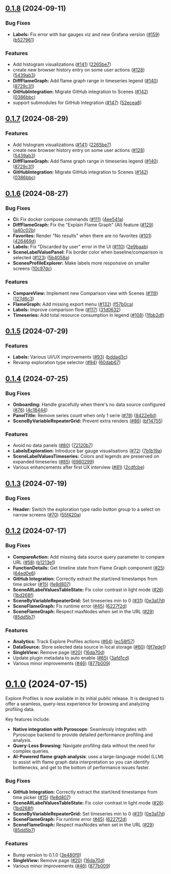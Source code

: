 ## [0.1.8](https://github.com/grafana/explore-profiles/compare/v0.1.6...v0.1.8) (2024-09-11)


### Bug Fixes

* **Labels:** Fix error with bar gauges viz and new Grafana version ([#159](https://github.com/grafana/explore-profiles/issues/159)) ([b527961](https://github.com/grafana/explore-profiles/commit/b52796103af9db785d681fdac22bf6d751a7f734))


### Features

* Add histogram visualizations ([#141](https://github.com/grafana/explore-profiles/issues/141)) ([2265be7](https://github.com/grafana/explore-profiles/commit/2265be70ea67cfdc44aad33e1a1f7951076db815))
* create new browser history entry on some user actions  ([#128](https://github.com/grafana/explore-profiles/issues/128)) ([5439ab3](https://github.com/grafana/explore-profiles/commit/5439ab32f0e4a21f3affbe6bfbe12da7cacd12b1))
* **DiffFlameGraph:** Add flame graph range in timeseries legend ([#140](https://github.com/grafana/explore-profiles/issues/140)) ([8729c31](https://github.com/grafana/explore-profiles/commit/8729c31dddf383d2d6ca4c2178397045c31d9654))
* **GitHubIntegration:** Migrate GitHub integration to Scenes ([#142](https://github.com/grafana/explore-profiles/issues/142)) ([0386bbc](https://github.com/grafana/explore-profiles/commit/0386bbc369538763c69fce1cc07a45fb82619beb))
* support submodules for GitHub Integration ([#147](https://github.com/grafana/explore-profiles/issues/147)) ([52ecea8](https://github.com/grafana/explore-profiles/commit/52ecea89b5a436b3dc03ff352127f55ea315e037))



## [0.1.7](https://github.com/grafana/explore-profiles/compare/v0.1.6...v0.1.7) (2024-08-29)


### Features

* Add histogram visualizations ([#141](https://github.com/grafana/explore-profiles/issues/141)) ([2265be7](https://github.com/grafana/explore-profiles/commit/2265be70ea67cfdc44aad33e1a1f7951076db815))
* create new browser history entry on some user actions  ([#128](https://github.com/grafana/explore-profiles/issues/128)) ([5439ab3](https://github.com/grafana/explore-profiles/commit/5439ab32f0e4a21f3affbe6bfbe12da7cacd12b1))
* **DiffFlameGraph:** Add flame graph range in timeseries legend ([#140](https://github.com/grafana/explore-profiles/issues/140)) ([8729c31](https://github.com/grafana/explore-profiles/commit/8729c31dddf383d2d6ca4c2178397045c31d9654))
* **GitHubIntegration:** Migrate GitHub integration to Scenes ([#142](https://github.com/grafana/explore-profiles/issues/142)) ([0386bbc](https://github.com/grafana/explore-profiles/commit/0386bbc369538763c69fce1cc07a45fb82619beb))



## [0.1.6](https://github.com/grafana/explore-profiles/compare/v0.1.5...v0.1.6) (2024-08-27)


### Bug Fixes

* **Ci:** Fix docker compose commands ([#111](https://github.com/grafana/explore-profiles/issues/111)) ([4ee541a](https://github.com/grafana/explore-profiles/commit/4ee541acbe822d92abfc9344eda4611600b1476e))
* **DiffFlameGraph:** Fix the "Explain Flame Graph" (AI) feature ([#129](https://github.com/grafana/explore-profiles/issues/129)) ([a40c02b](https://github.com/grafana/explore-profiles/commit/a40c02b7c37ac309d878689c5929ef770900d6f5))
* **Favorites:** Render "No results" when there are no favorites ([#101](https://github.com/grafana/explore-profiles/issues/101)) ([426469d](https://github.com/grafana/explore-profiles/commit/426469d239b9ac86ad7e6fe4a21385836926a264))
* **Labels:** Fix "Discarded by user" error in the UI ([#110](https://github.com/grafana/explore-profiles/issues/110)) ([2e9baab](https://github.com/grafana/explore-profiles/commit/2e9baab391168022f4de7bf3933e8ba4baac95df))
* **SceneLabelValuePanel:** Fix border color when baseline/comparison is selected ([#123](https://github.com/grafana/explore-profiles/issues/123)) ([5b4058a](https://github.com/grafana/explore-profiles/commit/5b4058a90ac6f713d50c9686813f273233dc4a39))
* **ScenesProfileExplorer:** Make labels more responsive on smaller screens ([10c97dc](https://github.com/grafana/explore-profiles/commit/10c97dc69714a6a0f97bbaa086dd7263e8e72950))


### Features

* **CompareView:** Implement new Comparison view with Scenes ([#119](https://github.com/grafana/explore-profiles/issues/119)) ([127d6c3](https://github.com/grafana/explore-profiles/commit/127d6c3f952d1e679bcb29c6e2d62ca9d1eed51f))
* **FlameGraph:** Add missing export menu ([#132](https://github.com/grafana/explore-profiles/issues/132)) ([f57b0ca](https://github.com/grafana/explore-profiles/commit/f57b0ca5329b0b2a7e58f7387391299475ddc952))
* **Labels:** Improve comparison flow ([#117](https://github.com/grafana/explore-profiles/issues/117)) ([31d0632](https://github.com/grafana/explore-profiles/commit/31d06326fa9e82a906635ac371a9e206cfa2bb54))
* **Timeseries:** Add total resource consumption in legend ([#108](https://github.com/grafana/explore-profiles/issues/108)) ([1fbb2df](https://github.com/grafana/explore-profiles/commit/1fbb2dfbc1d0a5d837afa74c4783171aded0258a))



## [0.1.5](https://github.com/grafana/explore-profiles/compare/v0.1.4...v0.1.5) (2024-07-29)


### Features

* **Labels:** Various UI/UX improvements ([#93](https://github.com/grafana/explore-profiles/issues/93)) ([bddad3c](https://github.com/grafana/explore-profiles/commit/bddad3cf21e6e1459eed03167c8c6f6d24e802d4))
* Revamp exploration type selector ([#94](https://github.com/grafana/explore-profiles/issues/94)) ([60dab67](https://github.com/grafana/explore-profiles/commit/60dab67af27f7ec72a3e9de11885f901937c23ed))



## [0.1.4](https://github.com/grafana/explore-profiles/compare/v0.1.3...v0.1.4) (2024-07-25)


### Bug Fixes

* **Onboarding:** Handle gracefully when there's no data source configured ([#76](https://github.com/grafana/explore-profiles/issues/76)) ([4c18444](https://github.com/grafana/explore-profiles/commit/4c1844498d8b3bde4bb5b30ac889419b7462fb8b))
* **PanelTitle:** Remove series count when only 1 serie ([#78](https://github.com/grafana/explore-profiles/issues/78)) ([8422e6d](https://github.com/grafana/explore-profiles/commit/8422e6d2b2d8e21d0178ed20599ce13e16194da5))
* **SceneByVariableRepeaterGrid:** Prevent extra renders ([#86](https://github.com/grafana/explore-profiles/issues/86)) ([bf14755](https://github.com/grafana/explore-profiles/commit/bf1475580f68beec434287283d079d0fed250cad))


### Features

* Avoid no data panels ([#80](https://github.com/grafana/explore-profiles/issues/80)) ([72120b7](https://github.com/grafana/explore-profiles/commit/72120b7c4020017ed0479131ef0ddb7b5620d517))
* **LabelsExploration:** Introduce bar gauge visualisations ([#72](https://github.com/grafana/explore-profiles/issues/72)) ([7b1b19a](https://github.com/grafana/explore-profiles/commit/7b1b19a81e0ca6825bae9f2b06795199f4c9d209))
* **SceneLabelValuesTimeseries:** Colors and legends are preserved on expanded timeseries ([#85](https://github.com/grafana/explore-profiles/issues/85)) ([6980299](https://github.com/grafana/explore-profiles/commit/69802997b1a5fc72938bb0eaaf27e99076980f7a))
* Various enhancements after first UX interview ([#81](https://github.com/grafana/explore-profiles/issues/81)) ([2cdfcbe](https://github.com/grafana/explore-profiles/commit/2cdfcbecae5b1bd74310a3cbd8a115bc1e166525))



## [0.1.3](https://github.com/grafana/explore-profiles/compare/v0.1.2...v0.1.3) (2024-07-19)


### Bug Fixes

* **Header:** Switch the exploration type radio button group to a select on narrow screens ([#70](https://github.com/grafana/explore-profiles/issues/70)) ([55f420a](https://github.com/grafana/explore-profiles/commit/55f420a532ee8f2d6d955112d2dd4665df18cf67))



## [0.1.2](https://github.com/grafana/explore-profiles/compare/v0.0.46-explore-profiles-beta-35...v0.1.2) (2024-07-17)


### Bug Fixes

* **CompareAction:** Add missing data source query parameter to compare URL ([#58](https://github.com/grafana/explore-profiles/issues/58)) ([b1213e1](https://github.com/grafana/explore-profiles/commit/b1213e13aad71f11bbd8473571b4d9ae37924b8f))
* **FunctionDetails:** Get timeline state from Flame Graph component ([#25](https://github.com/grafana/explore-profiles/issues/25)) ([64ed0e6](https://github.com/grafana/explore-profiles/commit/64ed0e68a22445111b1d1ec02dff9b2fd8daecaa))
* **GitHub Integration:** Correctly extract the start/end timestamps from time picker ([#15](https://github.com/grafana/explore-profiles/issues/15)) ([fe8d807](https://github.com/grafana/explore-profiles/commit/fe8d807a83fce1b3b3b1eeb39d980af0312548bb))
* **SceneAllLabelValuesTableState:** Fix color contrast in light mode ([#26](https://github.com/grafana/explore-profiles/issues/26)) ([1bd268f](https://github.com/grafana/explore-profiles/commit/1bd268fd2bf2236ed9b6853e6d48a17933107bf5))
* **SceneByVariableRepeaterGrid:** Set timeseries min to 0 ([#31](https://github.com/grafana/explore-profiles/issues/31)) ([0e3a17d](https://github.com/grafana/explore-profiles/commit/0e3a17df3363cb2b61bab85039522e44eb766c61))
* **SceneFlameGraph:** Fix runtime error ([#45](https://github.com/grafana/explore-profiles/issues/45)) ([6227f2d](https://github.com/grafana/explore-profiles/commit/6227f2dcb1d705259fb1ad8ae9f144eb17cd80b1))
* **SceneFlameGraph:** Respect maxNodes when set in the URL ([#29](https://github.com/grafana/explore-profiles/issues/29)) ([85dd5b7](https://github.com/grafana/explore-profiles/commit/85dd5b79833f1737c0cf5505b743e50e256a20dc))


### Features

* **Analytics:** Track Explore Profiles actions ([#64](https://github.com/grafana/explore-profiles/issues/64)) ([ec58f57](https://github.com/grafana/explore-profiles/commit/ec58f5771c6ff59fcbd444ac62c2e55dd1bda202))
* **DataSource:** Store selected data source in local storage ([#60](https://github.com/grafana/explore-profiles/issues/60)) ([9f7ede1](https://github.com/grafana/explore-profiles/commit/9f7ede188279010502f2bcef02b2caba94b5064f))
* **SingleView:** Remove page ([#20](https://github.com/grafana/explore-profiles/issues/20)) ([16da70d](https://github.com/grafana/explore-profiles/commit/16da70d7f424c17982a8ca1ceab24a2589121007))
* Update plugin metadata to auto enable ([#65](https://github.com/grafana/explore-profiles/issues/65)) ([3afd1cd](https://github.com/grafana/explore-profiles/commit/3afd1cd6cbdaf93583978ecab80af8a620e313ef))
* Various minor improvements ([#46](https://github.com/grafana/explore-profiles/issues/46)) ([877b009](https://github.com/grafana/explore-profiles/commit/877b0094ffd21794b5742db6fbfb32ebd5868a4c))



# [0.1.0](https://github.com/grafana/explore-profiles/compare/v0.0.46-explore-profiles-beta-35...v0.1.0) (2024-07-15)

Explore Profiles is now available in its initial public release. It is designed to offer a seamless, query-less experience for browsing and analyzing profiling data.

Key features include:

- **Native integration with Pyroscope**: Seamlessly integrates with Pyroscope backend to provide detailed performance profiling and analysis.
- **Query-Less Browsing**: Navigate profiling data without the need for complex queries.
- **AI-Powered flame graph analysis**: uses a large-language model (LLM) to assist with flame graph data interpretation so you can identify bottlenecks, and get to the bottom of performance issues faster.

### Bug Fixes

- **GitHub Integration:** Correctly extract the start/end timestamps from time picker ([#15](https://github.com/grafana/explore-profiles/issues/15)) ([fe8d807](https://github.com/grafana/explore-profiles/commit/fe8d807a83fce1b3b3b1eeb39d980af0312548bb))
- **SceneAllLabelValuesTableState:** Fix color contrast in light mode ([#26](https://github.com/grafana/explore-profiles/issues/26)) ([1bd268f](https://github.com/grafana/explore-profiles/commit/1bd268fd2bf2236ed9b6853e6d48a17933107bf5))
- **SceneByVariableRepeaterGrid:** Set timeseries min to 0 ([#31](https://github.com/grafana/explore-profiles/issues/31)) ([0e3a17d](https://github.com/grafana/explore-profiles/commit/0e3a17df3363cb2b61bab85039522e44eb766c61))
- **SceneFlameGraph:** Fix runtime error ([#45](https://github.com/grafana/explore-profiles/issues/45)) ([6227f2d](https://github.com/grafana/explore-profiles/commit/6227f2dcb1d705259fb1ad8ae9f144eb17cd80b1))
- **SceneFlameGraph:** Respect maxNodes when set in the URL ([#29](https://github.com/grafana/explore-profiles/issues/29)) ([85dd5b7](https://github.com/grafana/explore-profiles/commit/85dd5b79833f1737c0cf5505b743e50e256a20dc))

### Features

- Bump version to 0.1.0 ([3e480f9](https://github.com/grafana/explore-profiles/commit/3e480f90c06cba6d9ac3558026a1c892963db4c6))
- **SingleView:** Remove page ([#20](https://github.com/grafana/explore-profiles/issues/20)) ([16da70d](https://github.com/grafana/explore-profiles/commit/16da70d7f424c17982a8ca1ceab24a2589121007))
- Various minor improvements ([#46](https://github.com/grafana/explore-profiles/issues/46)) ([877b009](https://github.com/grafana/explore-profiles/commit/877b0094ffd21794b5742db6fbfb32ebd5868a4c))
